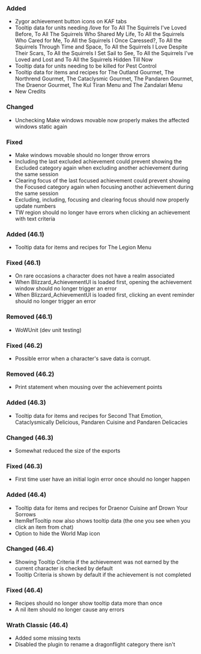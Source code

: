 ### Added
- Zygor achievement button icons on KAF tabs
- Tooltip data for units needing /love for To All The Squirrels I've Loved Before, To All The Squirrels Who Shared My Life, To All the Squirrels Who Cared for Me, To All the Squirrels I Once Caressed?, To All the Squirrels Through Time and Space, To All the Squirrels I Love Despite Their Scars, To All the Squirrels I Set Sail to See, To All the Squirrels I've Loved and Lost and To All the Squirrels Hidden Till Now
- Tooltip data for units needing to be killed for Pest Control
- Tooltip data for items and recipes for The Outland Gourmet, The Northrend Gourmet, The Cataclysmic Gourmet, The Pandaren Gourmet, The Draenor Gourmet, The Kul Tiran Menu and The Zandalari Menu
- New Credits

### Changed
- Unchecking Make windows movable now properly makes the affected windows static again

### Fixed
- Make windows movable should no longer throw errors
- Including the last excluded achievement could prevent showing the Excluded category again when excluding another achievement during the same session
- Clearing focus of the last focused achievement could prevent showing the Focused category again when focusing another achievement during the same session
- Excluding, including, focusing and clearing focus should now properly update numbers
- TW region should no longer have errors when clicking an achievement with text criteria

### Added (46.1)
- Tooltip data for items and recipes for The Legion Menu

### Fixed (46.1)
- On rare occasions a character does not have a realm associated
- When Blizzard_AchievementUI is loaded first, opening the achievement window should no longer trigger an error
- When Blizzard_AchievementUI is loaded first, clicking an event reminder should no longer trigger an error

### Removed (46.1)
- WoWUnit (dev unit testing)

### Fixed (46.2)
- Possible error when a character's save data is corrupt.

### Removed (46.2)
- Print statement when mousing over the achievement points

### Added (46.3)
- Tooltip data for items and recipes for Second That Emotion, Cataclysmically Delicious, Pandaren Cuisine and Pandaren Delicacies

### Changed (46.3)
- Somewhat reduced the size of the exports

### Fixed (46.3)
- First time user have an initial login error once should no longer happen

### Added (46.4)
- Tooltip data for items and recipes for Draenor Cuisine anf Drown Your Sorrows
- ItemRefTooltip now also shows tooltip data (the one you see when you click an item from chat)
- Option to hide the World Map icon

### Changed (46.4)
- Showing Tooltip Criteria if the achievement was not earned by the current character is checked by default
- Tooltip Criteria is shown by default if the achievement is not completed

### Fixed (46.4)
- Recipes should no longer show tooltip data more than once
- A nil item should no longer cause any errors

### Wrath Classic (46.4)
- Added some missing texts
- Disabled the plugin to rename a dragonflight category there isn't